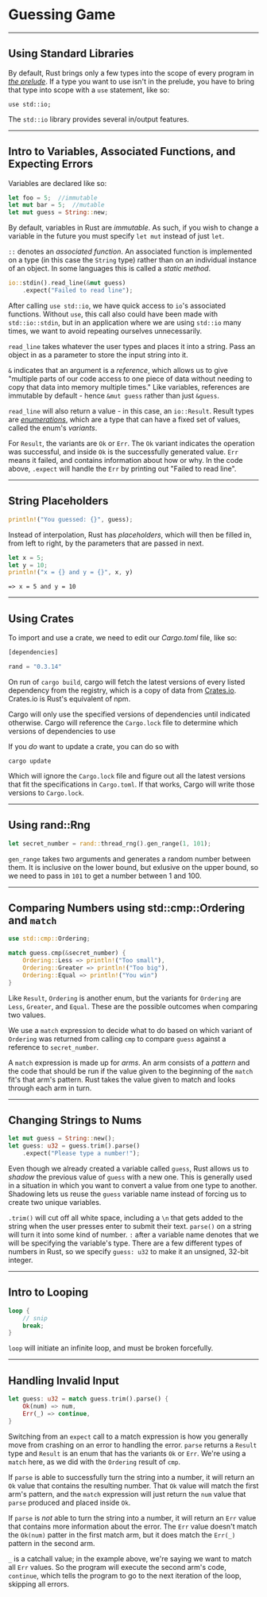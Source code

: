 # Guessing Game

---

## Using Standard Libraries

By default, Rust brings only a few types into the scope of every program in _[the prelude](https://doc.rust-lang.org/stable/std/prelude/index.html)_. If a type you want to use isn't in the prelude, you have to bring that type into scope with a `use` statement, like so:

`use std::io;`

The `std::io` library provides several in/output features.


---

## Intro to Variables, Associated Functions, and Expecting Errors

Variables are declared like so:

```rust
let foo = 5;  //immutable
let mut bar = 5;  //mutable
let mut guess = String::new;
```

By default, variables in Rust are _immutable_. As such, if you wish to change a variable in the future you must specify `let mut` instead of just `let`. 

`::` denotes an _associated function_. An associated function is implemented on a type (in this case the `String` type) rather than on an individual instance of an object. In some languages this is called a _static method_.

```rust
io::stdin().read_line(&mut guess)
    .expect("Failed to read line");
```

After calling `use std::io`, we have quick access to `io`'s associated functions. Without `use`, this call also could have been made with `std::io::stdin`, but in an application where we are using `std::io` many times, we want to avoid repeating ourselves unnecessarily.

`read_line` takes whatever the user types and places it into a string. Pass an object in as a parameter to store the input string into it.

`&` indicates that an argument is a _reference_, which allows us to give "multiple parts of our code access to one piece of data without needing to copy that data into memory multiple times." Like variables, references are immutable by default - hence `&mut guess` rather than just `&guess`.

`read_line` will also return a value - in this case, an `io::Result`. Result types are _[enumerations](https://doc.rust-lang.org/stable/book/ch06-00-enums.html)_, which are a type that can have a fixed set of values, called the enum's _variants_.

For `Result`, the variants are `Ok` or `Err`. The `Ok` variant indicates the operation was successful, and inside `Ok` is the successfully generated value. `Err` means it failed, and contains information about how or why. In the code above, `.expect` will handle the `Err` by printing out "Failed to read line".

---

## String Placeholders

```rust
println!("You guessed: {}", guess);
```

Instead of interpolation, Rust has _placeholders_, which will then be filled in, from left to right, by the parameters that are passed in next.

```rust
let x = 5;
let y = 10;
println!("x = {} and y = {}", x, y)
```
`=> x = 5 and y = 10`

---

## Using Crates

To import and use a crate, we need to edit our _Cargo.toml_ file, like so:

```rust
[dependencies]

rand = "0.3.14"
```

On run of `cargo build`, cargo will fetch the latest versions of every listed dependency from the registry, which is a copy of data from [Crates.io](https://crates.io/). Crates.io is Rust's equivalent of npm.

Cargo will only use the specified versions of dependencies until indicated otherwise. Cargo will reference the `Cargo.lock` file to determine which versions of dependencies to use

If you _do_ want to update a crate, you can do so with

`cargo update`

Which will ignore the `Cargo.lock` file and figure out all the latest versions that fit the specifications in `Cargo.toml`. If that works, Cargo will write those versions to `Cargo.lock`.

---

## Using rand::Rng

```rust
let secret_number = rand::thread_rng().gen_range(1, 101);
```

`gen_range` takes two arguments and generates a random number between them. It is inclusive on the lower bound, but exlusive on the upper bound, so we need to pass in `101` to get a number between 1 and 100.

---

## Comparing Numbers using  std::cmp::Ordering and `match`

```rust
use std::cmp::Ordering;

match guess.cmp(&secret_number) {
    Ordering::Less => println!("Too small"),
    Ordering::Greater => println!("Too big"),
    Ordering::Equal => println!("You win")
}
```

Like `Result`, `Ordering` is another enum, but the variants for `Ordering` are `Less`, `Greater`, and `Equal`. These are the possible outcomes when comparing two values.

We use a `match` expression to decide what to do based on which variant of `Ordering` was returned from calling `cmp` to compare `guess` against a reference to `secret_number`. 

A `match` expression is made up for _arms_. An arm consists of a _pattern_ and the code that should be run if the value given to the beginning of the `match` fit's that arm's pattern. Rust takes the value given to match and looks through each arm in turn.

---

## Changing Strings to Nums

```rust
let mut guess = String::new();
let guess: u32 = guess.trim().parse()
    .expect("Please type a number!");
```

Even though we already created a variable called `guess`, Rust allows us to _shadow_ the previous value of `guess` with a new one. This is generally used in a situation in which you want to convert a value from one type to another. Shadowing lets us reuse the `guess` variable name instead of forcing us to create two unique variables.

`.trim()` will cut off all white space, including a `\n` that gets added to the string when the user presses enter to submit their text. `parse()` on a string will turn it into some kind of number. `:` after a variable name denotes that we will be specifying the variable's type. There are a few different types of numbers in Rust, so we specify `guess: u32` to make it an unsigned, 32-bit integer.

---

## Intro to Looping

```rust
loop {
    // snip
    break;
}
```

`loop` will initiate an infinite loop, and must be broken forcefully.

---

## Handling Invalid Input

```rust
let guess: u32 = match guess.trim().parse() {
    Ok(num) => num,
    Err(_) => continue,
}
```

Switching from an `expect` call to a match expression is how you generally move from crashing on an error to handling the error. `parse` returns a `Result` type and `Result` is an enum that has the variants `Ok` or `Err`. We're using a `match` here, as we did with the `Ordering` result of `cmp`.

If `parse` is able to successfully turn the string into a number, it will return an `Ok` value that contains the resulting number. That `Ok` value will match the first arm's pattern, and the `match` expression will just return the `num` value that `parse` produced and placed inside `Ok`.

If `parse` is _not_ able to turn the string into a number, it will return an `Err` value that contains more information about the error. The `Err` value doesn't match the `Ok(num)` patter in the first match arm, but it does match the `Err(_)` pattern in the second arm. 

`_` is a catchall value; in the example above, we're saying we want to match all `Err` values. So the program will execute the second arm's code, `continue`, which tells the program to go to the next iteration of the loop, skipping all errors.
